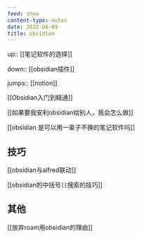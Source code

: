 ```yaml
---
feed: show
content-type: notes
date: 2022-06-09
title: obsidian
---
```


up:: [[笔记软件的选择]]

down:: [[obsidian插件]]

jumps:: [[notion]]

[[Obsidian入门到精通]]

[[如果要我安利obsidian给别人，我会怎么做]]

[[obsidian 是可以用一辈子不换的笔记软件吗]]

## 技巧

[[obsidian与alfred联动]]

[[obsidian的中括号`[[`搜索的技巧]]

## 其他

[[放弃roam用obsidian的理由]]
